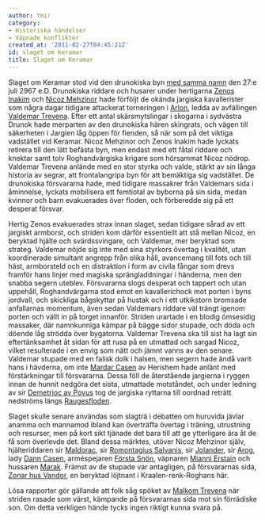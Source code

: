 ```yaml
---
author: Ymir
category:
- Historiska händelser
- Väpnade konflikter
created_at: '2011-02-27T04:45:21Z'
id: slaget om keramar
title: Slaget om Keramar
---
```

Slaget om Keramar stod vid den drunokiska byn [med samma namn] den 27:e juli 2967 e.D. Drunokiska riddare och husarer under hertigarna [Zenos Inakim] och [Nicoz Mehzinor] hade förföljt de okända jargiska kavallerister som några dagar tidigare attackerat torneringen i [Arlon], ledda av avfällingen [Valdemar Trevena]. Efter ett antal skärsmytslingar i skogarna i sydvästra Drunok hade merparten av den drunokiska hären skingrats, och vägen till säkerheten i Jargien låg öppen för fienden, så när som på det viktiga vadstället vid Keramar. Nicoz Mehzinor och Zenos Inakim hade lyckats retirera till den lätt befästa byn, men endast med ett fåtal riddare och knektar samt tolv Roghandvärgiska krigare som hörsammat Nicoz nödrop. Valdemar Trevena anlände med en stor styrka och valde, stärkt av sin långa historia av segrar, att frontalangripa byn för att bemäktiga sig vadstället. De drunokiska försvararna hade, med tidigare massakrer från Valdemars sida i åminnelse, lyckats mobilisera ett femtiotal av byborna på sin sida, medan kvinnor och barn evakuerades över floden, och förberedde sig på ett desperat försvar.

Hertig Zenos evakuerades strax innan slaget, sedan tidigare sårad av ett jargiskt armborst, och striden kom därför essentiellt att stå mellan Nicoz, en beryktad hjälte och svärdssvingare, och Valdemar, mer beryktad som strateg. Valdemar nöjde sig inte med sina styrkors övertag i kvalitét, utan koordinerade simultant angrepp från olika håll, avancemang till fots och till häst, armborsteld och en distraktion i form av civila fångar som drevs framför hans linjer med magiska sprängladdningar i händerna, men den snabba segern uteblev. Försvararna slogs desperat och tappert och utan uppehåll, Roghandvärgarna stod emot en kavallerichock mot porten i byns jordvall, och skickliga bågskyttar på hustak och i ett utkikstorn bromsade anfallarnas momentum, även sedan Valdemars riddare väl trängt igenom porten och vällt in på torget innanför. Striden urartade i en blodig ömsesidig massaker, där namnkunniga kämpar på bägge sidor stupade, och döda och döende låg strödda över bygatorna. Valdemar Trevena ska till sist ha lagt sin eftertänksamhet åt sidan för att rusa på en utmattad och sargad Nicoz, vilket resulterade i en envig som nätt och jämnt vanns av den senare. Valdemar stupade med en falisk dolk i halsen, men segern hade ändå varit hans i hävderna, om inte [Mardar Casen] av Herishem hade anlänt med förstärkningar till försvararna. Dessa föll de återstående jargierna i ryggen innan de hunnit nedgöra det sista, utmattade motståndet, och under ledning av sir [Demetrioc av Povus] tog de jargiska ryttarna till oordnad reträtt nedströms längs [Raugesfloden].

Slaget skulle senare användas som slagträ i debatten om huruvida jävlar anamma och mannamod ibland kan överträffa övertag i träning, utrustning och resurser, men på kort sikt tjänade det bara till att ge ytterligare ära åt de få som överlevde det. Bland dessa märktes, utöver Nicoz Mehzinor själv, hjälteriddaren sir [Maldorac], sir [Romontagius Salvanis], sir [Jolander], sir [Arog], lady [Dann Casen], arméspejaren [Första Snön], väpnaren [Mianni Erstain] och hussaren [Marak]. Främst av de stupade var antagligen, på försvararnas sida, [Zonar hus Vandor], en beryktad löjtnant i Kraalen-renk-Roghans här.

Lösa rapporter gör gällande att folk såg spöket av [Malkom Trevena] när striden rasade som värst, kämpande på försvararnas sida mot sin förrädiske son. Om detta verkligen hände tycks ingen riktigt kunna svara på.

  [med samma namn]: Keramar
  [Zenos Inakim]: Zenos_Inakim
  [Nicoz Mehzinor]: Nicoz_Mehzinor
  [Arlon]: Arlon
  [Valdemar Trevena]: Valdemar_Trevena
  [Mardar Casen]: Mardar_Casen
  [Demetrioc av Povus]: Demetrioc_av_Povus
  [Raugesfloden]: Raugesfloden
  [Maldorac]: Maldorac
  [Romontagius Salvanis]: Romontagius_Salvanis
  [Jolander]: Jolander
  [Arog]: Arog
  [Dann Casen]: Dann_Casen
  [Första Snön]: Första_Snön
  [Mianni Erstain]: Mianni_Erstain
  [Marak]: Marak
  [Zonar hus Vandor]: Zonar_hus_Vandor
  [Malkom Trevena]: Malkom_Trevena